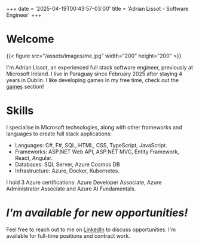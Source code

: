 +++
date = '2025-04-19T00:43:57-03:00'
title = 'Adrian Lissot - Software Engineer'
+++
# Welcome

{{< figure src="/assets/images/me.jpg" width="200" height="200" >}}

I'm Adrian Lissot, an experienced full stack software engineer, previously at Microsoft Ireland. I live in Paraguay since February 2025 after staying 4 years in Dublin.
I like developing games in my free time, check out the [games](./games) section!

# Skills

I specialise in Microsoft technologies, along with other frameworks and languages to create full stack applications:
- Languages: C#, F#, SQL, HTML, CSS, TypeScript, JavaScript.
- Frameworks: ASP.NET Web API, ASP.NET MVC, Entity Framework, React, Angular.
- Databases: SQL Server, Azure Cosmos DB
- Infrastructure: Azure, Docker, Kubernetes.

I hold 3 Azure certifications: Azure Developer Associate, Azure Administrator Associate and Azure AI Fundamentals.

# *I'm available for new opportunities!*

Feel free to reach out to me on [LinkedIn](https://www.linkedin.com/in/adrian-lissot-5a6981119/) to discuss opportunities. I'm available for full-time positions and contract work.